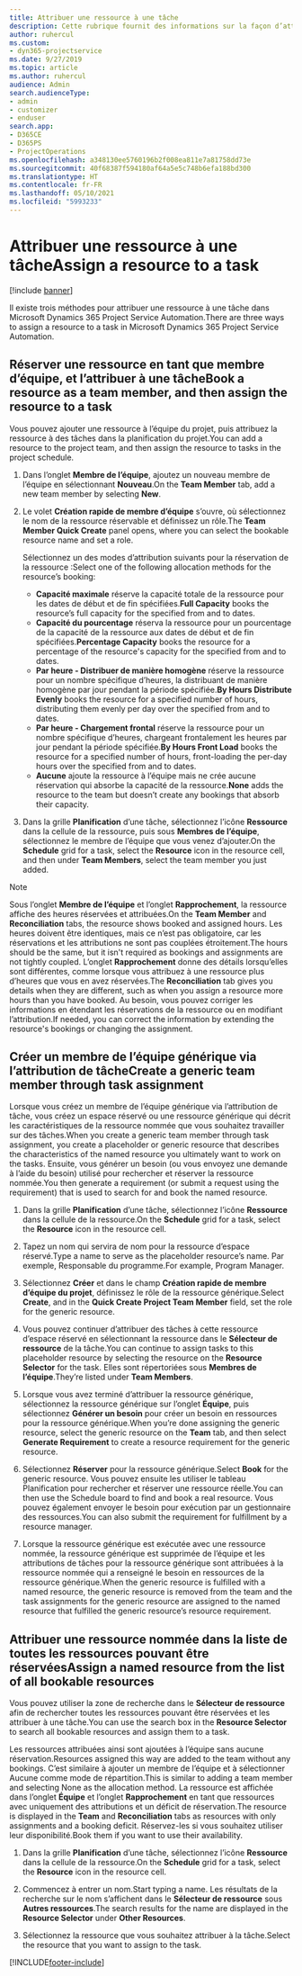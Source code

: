 ```yaml
---
title: Attribuer une ressource à une tâche
description: Cette rubrique fournit des informations sur la façon d’attribuer des ressources aux tâches.
author: ruhercul
ms.custom:
- dyn365-projectservice
ms.date: 9/27/2019
ms.topic: article
ms.author: ruhercul
audience: Admin
search.audienceType:
- admin
- customizer
- enduser
search.app:
- D365CE
- D365PS
- ProjectOperations
ms.openlocfilehash: a348130ee5760196b2f008ea811e7a81758dd73e
ms.sourcegitcommit: 40f68387f594180af64a5e5c748b6efa188bd300
ms.translationtype: HT
ms.contentlocale: fr-FR
ms.lasthandoff: 05/10/2021
ms.locfileid: "5993233"
---
```

# <a name="assign-a-resource-to-a-task"></a><span data-ttu-id="d2e7b-103">Attribuer une ressource à une tâche</span><span class="sxs-lookup"><span data-stu-id="d2e7b-103">Assign a resource to a task</span></span>

[!include [banner](../includes/psa-now-project-operations.md)]

<span data-ttu-id="d2e7b-104">Il existe trois méthodes pour attribuer une ressource à une tâche dans Microsoft Dynamics 365 Project Service Automation.</span><span class="sxs-lookup"><span data-stu-id="d2e7b-104">There are three ways to assign a resource to a task in Microsoft Dynamics 365 Project Service Automation.</span></span>

## <a name="book-a-resource-as-a-team-member-and-then-assign-the-resource-to-a-task"></a><span data-ttu-id="d2e7b-105">Réserver une ressource en tant que membre d’équipe, et l’attribuer à une tâche</span><span class="sxs-lookup"><span data-stu-id="d2e7b-105">Book a resource as a team member, and then assign the resource to a task</span></span>

<span data-ttu-id="d2e7b-106">Vous pouvez ajouter une ressource à l’équipe du projet, puis attribuez la ressource à des tâches dans la planification du projet.</span><span class="sxs-lookup"><span data-stu-id="d2e7b-106">You can add a resource to the project team, and then assign the resource to tasks in the project schedule.</span></span>

1. <span data-ttu-id="d2e7b-107">Dans l’onglet **Membre de l’équipe**, ajoutez un nouveau membre de l’équipe en sélectionnant **Nouveau**.</span><span class="sxs-lookup"><span data-stu-id="d2e7b-107">On the **Team Member** tab, add a new team member by selecting **New**.</span></span> 

2. <span data-ttu-id="d2e7b-108">Le volet **Création rapide de membre d’équipe** s’ouvre, où sélectionnez le nom de la ressource réservable et définissez un rôle.</span><span class="sxs-lookup"><span data-stu-id="d2e7b-108">The **Team Member Quick Create** panel opens, where you can select the bookable resource name and set a role.</span></span> 

    <span data-ttu-id="d2e7b-109">Sélectionnez un des modes d’attribution suivants pour la réservation de la ressource :</span><span class="sxs-lookup"><span data-stu-id="d2e7b-109">Select one of the following allocation methods for the resource’s booking:</span></span>

    - <span data-ttu-id="d2e7b-110">**Capacité maximale** réserve la capacité totale de la ressource pour les dates de début et de fin spécifiées.</span><span class="sxs-lookup"><span data-stu-id="d2e7b-110">**Full Capacity** books the resource’s full capacity for the specified from and to dates.</span></span>
    - <span data-ttu-id="d2e7b-111">**Capacité du pourcentage** réserva la ressource pour un pourcentage de la capacité de la ressource aux dates de début et de fin spécifiées.</span><span class="sxs-lookup"><span data-stu-id="d2e7b-111">**Percentage Capacity** books the resource for a percentage of the resource's capacity for the specified from and to dates.</span></span>
    - <span data-ttu-id="d2e7b-112">**Par heure - Distribuer de manière homogène** réserve la ressource pour un nombre spécifique d’heures, la distribuant de manière homogène par jour pendant la période spécifiée.</span><span class="sxs-lookup"><span data-stu-id="d2e7b-112">**By Hours Distribute Evenly** books the resource for a specified number of hours, distributing them evenly per day over the specified from and to dates.</span></span>
    - <span data-ttu-id="d2e7b-113">**Par heure - Chargement frontal** réserve la ressource pour un nombre spécifique d’heures, chargeant frontalement les heures par jour pendant la période spécifiée.</span><span class="sxs-lookup"><span data-stu-id="d2e7b-113">**By Hours Front Load** books the resource for a specified number of hours, front-loading the per-day hours over the specified from and to dates.</span></span>
    - <span data-ttu-id="d2e7b-114">**Aucune** ajoute la ressource à l’équipe mais ne crée aucune réservation qui absorbe la capacité de la ressource.</span><span class="sxs-lookup"><span data-stu-id="d2e7b-114">**None** adds the resource to the team but doesn’t create any bookings that absorb their capacity.</span></span>

3. <span data-ttu-id="d2e7b-115">Dans la grille **Planification** d’une tâche, sélectionnez l’icône **Ressource** dans la cellule de la ressource, puis sous **Membres de l’équipe**, sélectionnez le membre de l’équipe que vous venez d’ajouter.</span><span class="sxs-lookup"><span data-stu-id="d2e7b-115">On the **Schedule** grid for a task, select the **Resource** icon in the resource cell, and then under **Team Members**, select the team member you just added.</span></span> 

> [!NOTE]
> <span data-ttu-id="d2e7b-116">Sous l’onglet **Membre de l’équipe** et l’onglet **Rapprochement**, la ressource affiche des heures réservées et attribuées.</span><span class="sxs-lookup"><span data-stu-id="d2e7b-116">On the **Team Member** and **Reconciliation** tabs, the resource shows booked and assigned hours.</span></span> <span data-ttu-id="d2e7b-117">Les heures doivent être identiques, mais ce n’est pas obligatoire, car les réservations et les attributions ne sont pas couplées étroitement.</span><span class="sxs-lookup"><span data-stu-id="d2e7b-117">The hours should be the same, but it isn't required as bookings and assignments are not tightly coupled.</span></span> <span data-ttu-id="d2e7b-118">L’onglet **Rapprochement** donne des détails lorsqu’elles sont différentes, comme lorsque vous attribuez à une ressource plus d’heures que vous en avez réservées.</span><span class="sxs-lookup"><span data-stu-id="d2e7b-118">The **Reconciliation** tab gives you details when they are different, such as when you assign a resource more hours than you have booked.</span></span> <span data-ttu-id="d2e7b-119">Au besoin, vous pouvez corriger les informations en étendant les réservations de la ressource ou en modifiant l’attribution.</span><span class="sxs-lookup"><span data-stu-id="d2e7b-119">If needed, you can correct the information by extending the resource's bookings or changing the assignment.</span></span>

## <a name="create-a-generic-team-member-through-task-assignment"></a><span data-ttu-id="d2e7b-120">Créer un membre de l’équipe générique via l’attribution de tâche</span><span class="sxs-lookup"><span data-stu-id="d2e7b-120">Create a generic team member through task assignment</span></span>

<span data-ttu-id="d2e7b-121">Lorsque vous créez un membre de l’équipe générique via l’attribution de tâche, vous créez un espace réservé ou une ressource générique qui décrit les caractéristiques de la ressource nommée que vous souhaitez travailler sur des tâches.</span><span class="sxs-lookup"><span data-stu-id="d2e7b-121">When you create a generic team member through task assignment, you create a placeholder or generic resource that describes the characteristics of the named resource you ultimately want to work on the tasks.</span></span> <span data-ttu-id="d2e7b-122">Ensuite, vous générer un besoin (ou vous envoyez une demande à l’aide du besoin) utilisé pour rechercher et réserver la ressource nommée.</span><span class="sxs-lookup"><span data-stu-id="d2e7b-122">You then generate a requirement (or submit a request using the requirement) that is used to search for and book the named resource.</span></span>

1. <span data-ttu-id="d2e7b-123">Dans la grille **Planification** d’une tâche, sélectionnez l’icône **Ressource** dans la cellule de la ressource.</span><span class="sxs-lookup"><span data-stu-id="d2e7b-123">On the **Schedule** grid for a task, select the **Resource** icon in the resource cell.</span></span>

2. <span data-ttu-id="d2e7b-124">Tapez un nom qui servira de nom pour la ressource d’espace réservé.</span><span class="sxs-lookup"><span data-stu-id="d2e7b-124">Type a name to serve as the placeholder resource’s name.</span></span> <span data-ttu-id="d2e7b-125">Par exemple, Responsable du programme.</span><span class="sxs-lookup"><span data-stu-id="d2e7b-125">For example, Program Manager.</span></span>

3. <span data-ttu-id="d2e7b-126">Sélectionnez **Créer** et dans le champ **Création rapide de membre d’équipe du projet**, définissez le rôle de la ressource générique.</span><span class="sxs-lookup"><span data-stu-id="d2e7b-126">Select **Create**, and in the **Quick Create Project Team Member** field, set the role for the generic resource.</span></span>

4. <span data-ttu-id="d2e7b-127">Vous pouvez continuer d’attribuer des tâches à cette ressource d’espace réservé en sélectionnant la ressource dans le **Sélecteur de ressource** de la tâche.</span><span class="sxs-lookup"><span data-stu-id="d2e7b-127">You can continue to assign tasks to this placeholder resource by selecting the resource on the **Resource Selector** for the task.</span></span> <span data-ttu-id="d2e7b-128">Elles sont répertoriées sous **Membres de l’équipe**.</span><span class="sxs-lookup"><span data-stu-id="d2e7b-128">They’re listed under **Team Members**.</span></span>

5. <span data-ttu-id="d2e7b-129">Lorsque vous avez terminé d’attribuer la ressource générique, sélectionnez la ressource générique sur l’onglet **Équipe**, puis sélectionnez **Générer un besoin** pour créer un besoin en ressources pour la ressource générique.</span><span class="sxs-lookup"><span data-stu-id="d2e7b-129">When you’re done assigning the generic resource, select the generic resource on the **Team** tab, and then select **Generate Requirement** to create a resource requirement for the generic resource.</span></span>

6. <span data-ttu-id="d2e7b-130">Sélectionnez **Réserver** pour la ressource générique.</span><span class="sxs-lookup"><span data-stu-id="d2e7b-130">Select **Book** for the generic resource.</span></span> <span data-ttu-id="d2e7b-131">Vous pouvez ensuite les utiliser le tableau Planification pour rechercher et réserver une ressource réelle.</span><span class="sxs-lookup"><span data-stu-id="d2e7b-131">You can then use the Schedule board to find and book a real resource.</span></span> <span data-ttu-id="d2e7b-132">Vous pouvez également envoyer le besoin pour exécution par un gestionnaire des ressources.</span><span class="sxs-lookup"><span data-stu-id="d2e7b-132">You can also submit the requirement for fulfillment by a resource manager.</span></span>

7. <span data-ttu-id="d2e7b-133">Lorsque la ressource générique est exécutée avec une ressource nommée, la ressource générique est supprimée de l’équipe et les attributions de tâches pour la ressource générique sont attribuées à la ressource nommée qui a renseigné le besoin en ressources de la ressource générique.</span><span class="sxs-lookup"><span data-stu-id="d2e7b-133">When the generic resource is fulfilled with a named resource, the generic resource is removed from the team and the task assignments for the generic resource are assigned to the named resource that fulfilled the generic resource’s resource requirement.</span></span>

## <a name="assign-a-named-resource-from-the-list-of-all-bookable-resources"></a><span data-ttu-id="d2e7b-134">Attribuer une ressource nommée dans la liste de toutes les ressources pouvant être réservées</span><span class="sxs-lookup"><span data-stu-id="d2e7b-134">Assign a named resource from the list of all bookable resources</span></span>

<span data-ttu-id="d2e7b-135">Vous pouvez utiliser la zone de recherche dans le **Sélecteur de ressource** afin de rechercher toutes les ressources pouvant être réservées et les attribuer à une tâche.</span><span class="sxs-lookup"><span data-stu-id="d2e7b-135">You can use the search box in the **Resource Selector** to search all bookable resources and assign them to a task.</span></span>

<span data-ttu-id="d2e7b-136">Les ressources attribuées ainsi sont ajoutées à l’équipe sans aucune réservation.</span><span class="sxs-lookup"><span data-stu-id="d2e7b-136">Resources assigned this way are added to the team without any bookings.</span></span> <span data-ttu-id="d2e7b-137">C’est similaire à ajouter un membre de l’équipe et à sélectionner Aucune comme mode de répartition.</span><span class="sxs-lookup"><span data-stu-id="d2e7b-137">This is similar to adding a team member and selecting None as the allocation method.</span></span> <span data-ttu-id="d2e7b-138">La ressource est affichée dans l’onglet **Équipe** et l’onglet **Rapprochement** en tant que ressources avec uniquement des attributions et un déficit de réservation.</span><span class="sxs-lookup"><span data-stu-id="d2e7b-138">The resource is displayed in the **Team** and **Reconciliation** tabs as resources with only assignments and a booking deficit.</span></span> <span data-ttu-id="d2e7b-139">Réservez-les si vous souhaitez utiliser leur disponibilité.</span><span class="sxs-lookup"><span data-stu-id="d2e7b-139">Book them if you want to use their availability.</span></span>

1. <span data-ttu-id="d2e7b-140">Dans la grille **Planification** d’une tâche, sélectionnez l’icône **Ressource** dans la cellule de la ressource.</span><span class="sxs-lookup"><span data-stu-id="d2e7b-140">On the **Schedule** grid for a task, select the **Resource** icon in the resource cell.</span></span>

2. <span data-ttu-id="d2e7b-141">Commencez à entrer un nom.</span><span class="sxs-lookup"><span data-stu-id="d2e7b-141">Start typing a name.</span></span> <span data-ttu-id="d2e7b-142">Les résultats de la recherche sur le nom s’affichent dans le **Sélecteur de ressource** sous **Autres ressources**.</span><span class="sxs-lookup"><span data-stu-id="d2e7b-142">The search results for the name are displayed in the **Resource Selector** under **Other Resources**.</span></span>

3. <span data-ttu-id="d2e7b-143">Sélectionnez la ressource que vous souhaitez attribuer à la tâche.</span><span class="sxs-lookup"><span data-stu-id="d2e7b-143">Select the resource that you want to assign to the task.</span></span>



[!INCLUDE[footer-include](../includes/footer-banner.md)]